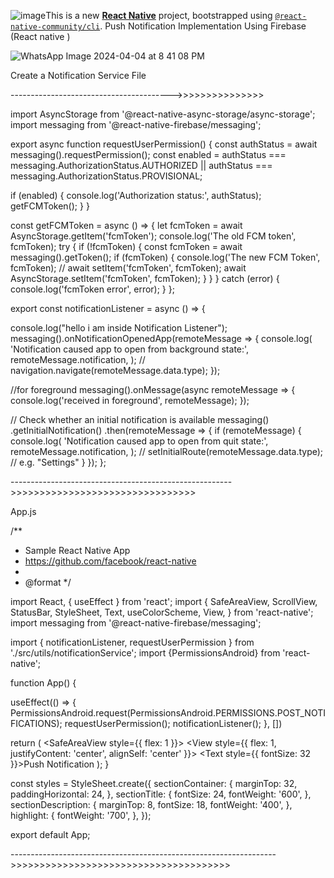 ![image](https://github.com/pratham-stack/Push-Notification-React-Native/assets/75517066/145bab93-7c44-4b61-8f35-f5de06b876b0)This is a new [**React Native**](https://reactnative.dev) project, bootstrapped using [`@react-native-community/cli`](https://github.com/react-native-community/cli).
Push Notification Implementation Using Firebase (React native )


![WhatsApp Image 2024-04-04 at 8 41 08 PM](https://github.com/pratham-stack/Push-Notification-React-Native/assets/75517066/f02e4022-334b-4e65-b7c0-44c9361e3620)

Create a Notification Service File

---------------------------------------->>>>>>>>>>>>>>>

import AsyncStorage from '@react-native-async-storage/async-storage';
import messaging from '@react-native-firebase/messaging';

export async function requestUserPermission() {
  const authStatus = await messaging().requestPermission();
  const enabled =
    authStatus === messaging.AuthorizationStatus.AUTHORIZED ||
    authStatus === messaging.AuthorizationStatus.PROVISIONAL;

  if (enabled) {
    console.log('Authorization status:', authStatus);
    getFCMToken();
  }
}

const getFCMToken = async () => {
  let fcmToken = await AsyncStorage.getItem('fcmToken');
  console.log('The old FCM token', fcmToken);
  try {
    if (!fcmToken) {
      const fcmToken = await messaging().getToken();
      if (fcmToken) {
        console.log('The new FCM Token', fcmToken);
        // await setItem('fcmToken', fcmToken);
        await AsyncStorage.setItem('fcmToken', fcmToken);
      }
    }
  } catch (error) {
    console.log('fcmToken error', error);
  }
};

export const notificationListener = async () => {

  console.log("hello i am inside Notification Listener");
  messaging().onNotificationOpenedApp(remoteMessage => {
    console.log(
      'Notification caused app to open from background state:',
      remoteMessage.notification,
    );
    // navigation.navigate(remoteMessage.data.type);
  });

  //for foreground
  messaging().onMessage(async remoteMessage => {
    console.log('received in foreground', remoteMessage);
  });

  // Check whether an initial notification is available
  messaging()
    .getInitialNotification()
    .then(remoteMessage => {
      if (remoteMessage) {
        console.log(
          'Notification caused app to open from quit state:',
          remoteMessage.notification,
        );
        // setInitialRoute(remoteMessage.data.type); // e.g. "Settings"
      }
    });
};


------------------------------------------------------->>>>>>>>>>>>>>>>>>>>>>>>>>>>>>>>


App.js 

/**
 * Sample React Native App
 * https://github.com/facebook/react-native
 *
 * @format
 */

import React, { useEffect } from 'react';
import {
  SafeAreaView,
  ScrollView,
  StatusBar,
  StyleSheet,
  Text,
  useColorScheme,
  View,
} from 'react-native';
import messaging from '@react-native-firebase/messaging';

import { notificationListener, requestUserPermission } from './src/utils/notificationService';
import {PermissionsAndroid} from 'react-native';

function App() {

  useEffect(() => {
    PermissionsAndroid.request(PermissionsAndroid.PERMISSIONS.POST_NOTIFICATIONS);
    requestUserPermission();
    notificationListener();
  }, [])
  
  return (
    <SafeAreaView style={{ flex: 1 }}>
      <View style={{ flex: 1, justifyContent: 'center', alignSelf: 'center' }}>
        <Text style={{ fontSize: 32 }}>Push Notification </Text>
      </View>
    </SafeAreaView>
  );
}

const styles = StyleSheet.create({
  sectionContainer: {
    marginTop: 32,
    paddingHorizontal: 24,
  },
  sectionTitle: {
    fontSize: 24,
    fontWeight: '600',
  },
  sectionDescription: {
    marginTop: 8,
    fontSize: 18,
    fontWeight: '400',
  },
  highlight: {
    fontWeight: '700',
  },
});

export default App;


------------------------------------------------------------------>>>>>>>>>>>>>>>>>>>>>>>>>>>>>>>>>>>>>>
